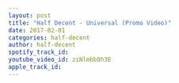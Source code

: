 ```yaml
---
layout: post
title: "Half Decent - Universal (Promo Video)"
date: 2017-02-01
categories: half-decent
author: half-decent
spotify_track_id: 
youtube_video_id: ziNlmbb8h3E
apple_track_id: 
---
```

